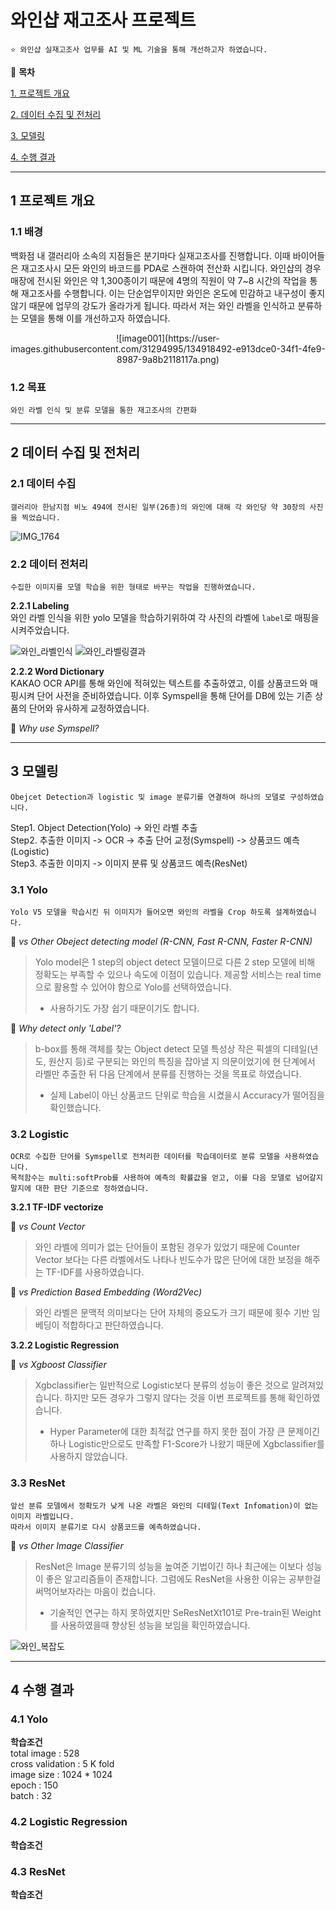 # 와인샵 재고조사 프로젝트
 

    ⭐ 와인샵 실재고조사 업무를 AI 및 ML 기술을 통해 개선하고자 하였습니다.


📖 **목차**

[1. 프로젝트 개요](#1-프로젝트-개요)

[2. 데이터 수집 및 전처리](#2-데이터-수집-및-전처리)

[3. 모델링](#3-모델링)

[4. 수행 결과](#4-수행-결과)

***

## 1 프로젝트 개요

### 1.1 배경
백화점 내 갤러리아 소속의 지점들은 분기마다 실재고조사를 진행합니다. 이때 바이어들은 재고조사시 모든 와인의 바코드를 PDA로 스캔하여 전산화 시킵니다. 와인샵의 경우 매장에 전시된 와인은 약 1,300종이기 때문에 4명의 직원이 약 7~8 시간의 작업을 통해  재고조사를 수행합니다. 이는 단순업무이지만 와인은 온도에 민감하고 내구성이 좋지 않기 때문에 업무의 강도가 올라가게 됩니다. 따라서 저는 와인 라벨을 인식하고 분류하는 모델을 통해 이를 개선하고자 하였습니다.

<center>![image001](https://user-images.githubusercontent.com/31294995/134918492-e913dce0-34f1-4fe9-8987-9a8b2118117a.png)</center>

### 1.2 목표
    와인 라벨 인식 및 분류 모델을 통한 재고조사의 간편화

***

## 2 데이터 수집 및 전처리

### 2.1 데이터 수집
    갤러리아 한남지점 비노 494에 전시된 일부(26종)의 와인에 대해 각 와인당 약 30장의 사진을 찍었습니다.
    
![IMG_1764](https://user-images.githubusercontent.com/31294995/134918677-9fc8dc73-9f99-4437-918b-d47fcd079eae.jpg)

### 2.2 데이터 전처리
    수집한 이미지를 모델 학습을 위한 형태로 바꾸는 작업을 진행하였습니다.

**2.2.1 Labeling**   
와인 라벨 인식을 위한 yolo 모델을 학습하기위하여 각 사진의 라벨에 `label`로 매핑을 시켜주었습니다.   

![와인_라벨인식](https://user-images.githubusercontent.com/31294995/134918464-40184c90-ab82-43ac-a789-736c102ebff7.PNG)
![와인_라벨링결과](https://user-images.githubusercontent.com/31294995/134918465-c0ee5454-e203-4b6f-86ed-f0b08b791f13.PNG)

**2.2.2 Word Dictionary**   
KAKAO OCR API를 통해 와인에 적혀있는 텍스트를 추출하였고, 이를 상품코드와 매핑시켜 단어 사전을 준비하였습니다. 이후 Symspell을 통해 단어를 DB에 있는 기존 상품의 단어와 유사하게 교정하였습니다.

📌 *Why use Symspell?*   

***

## 3 모델링
    Obejcet Detection과 logistic 및 image 분류기를 연결하여 하나의 모델로 구성하였습니다.
    
Step1. Object Detection(Yolo) -> 와인 라벨 추출   
Step2. 추출한 이미지 -> OCR -> 추출 단어 교정(Symspell) -> 상품코드 예측(Logistic)   
Step3. 추출한 이미지 -> 이미지 분류 및 상품코드 예측(ResNet)   
    
### 3.1 Yolo

    Yolo V5 모델을 학습시킨 뒤 이미지가 들어오면 와인의 라벨을 Crop 하도록 설계하였습니다.
 
📌 *vs Other Obeject detecting model (R-CNN, Fast R-CNN, Faster R-CNN)*   

> Yolo model은 1 step의 object detect 모델이므로 다른 2 step 모델에 비해 정확도는 부족할 수 있으나 속도에 이점이 있습니다.
> 제공할 서비스는 real time으로 활용할 수 있어야 함으로 Yolo를 선택하였습니다.   
> + 사용하기도 가장 쉽기 때문이기도 합니다.

📌 *Why detect only 'Label'?*   

> b-box를 통해 객체를 찾는 Object detect 모델 특성상 작은 픽셀의 디테일(년도, 원산지 등)로 구분되는 와인의 특징을 잡아낼 지 의문이었기에 현 단계에서 라벨만 추출한 뒤 다음 단계에서 분류를 진행하는 것을 목표로 하였습니다.   
> + 실제 Label이 아닌 상품코드 단위로 학습을 시켰을시 Accuracy가 떨어짐을 확인했습니다.

### 3.2 Logistic

    OCR로 수집한 단어를 Symspell로 전처리한 데이터를 학습데이터로 분류 모델을 사용하였습니다.   
    목적함수는 multi:softProb를 사용하여 예측의 확률값을 얻고, 이를 다음 모델로 넘어갈지 말지에 대한 판단 기준으로 정하였습니다.
    
**3.2.1 TF-IDF vectorize**

📌 *vs Count Vector*   
> 와인 라벨에 의미가 없는 단어들이 포함된 경우가 있었기 때문에 Counter Vector 보다는 다른 라벨에서도 나타나 빈도수가 많은 단어에 대한 보정을 해주는 TF-IDF를 사용하였습니다.

📌 *vs Prediction Based Embedding (Word2Vec)*
> 와인 라벨은 문맥적 의미보다는 단어 자체의 중요도가 크기 때문에 횟수 기반 임베딩이 적합하다고 판단하였습니다.

**3.2.2 Logistic Regression**

📌  *vs Xgboost Classifier*   
> Xgbclassifier는 일반적으로 Logistic보다 분류의 성능이 좋은 것으로 알려져있습니다. 하지만 모든 경우가 그렇지 않다는 것을 이번 프로젝트를 통해 확인하였습니다.   
> + Hyper Parameter에 대한 최적값 연구를 하지 못한 점이 가장 큰 문제이긴 하나 Logistic만으로도 만족할 F1-Score가 나왔기 때문에 Xgbclassifier를 사용하지 않았습니다.

### 3.3 ResNet

    앞선 분류 모델에서 정확도가 낮게 나온 라벨은 와인의 디테일(Text Infomation)이 없는 이미지 라벨입니다.   
    따라서 이미지 분류기로 다시 상품코드를 예측하였습니다.

📌 *vs Other Image Classifier*   
> ResNet은 Image 분류기의 성능을 높여준 기법이긴 하나 최근에는 이보다 성능이 좋은 알고리즘들이 존재합니다. 그럼에도 ResNet을 사용한 이유는 공부한걸 써먹어보자라는 마음이 컸습니다.   
> + 기술적인 연구는 하지 못하였지만 SeResNetXt101로 Pre-train된 Weight를 사용하였을때 향상된 성능을 보임을 확인하였습니다.   

![와인_복잡도](https://user-images.githubusercontent.com/31294995/134918469-b983f163-4586-4d44-9dd6-8103e4d79c62.PNG)

***

## 4 수행 결과

### 4.1 Yolo

**학습조건**   
total image : 528   
cross validation : 5 K fold   
image size : 1024 * 1024   
epoch : 150   
batch : 32   


### 4.2 Logistic Regression

**학습조건**

### 4.3 ResNet

**학습조건**
